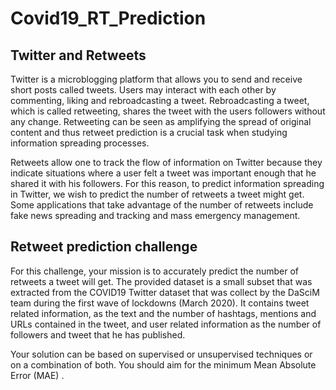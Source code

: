 # Covid19_RT_Prediction

## Twitter and Retweets

Twitter is a microblogging platform that allows you to send and receive short posts called tweets. Users may interact with each other by commenting, liking and rebroadcasting a tweet. Rebroadcasting a tweet, which is called retweeting, shares the tweet with the users followers without any change. Retweeting can be seen as amplifying the spread of original content and thus retweet prediction is a crucial task when studying information spreading processes.

Retweets allow one to track the flow of information on Twitter because they indicate situations where a user felt a tweet was important enough that he shared it with his followers. For this reason, to predict information spreading in Twitter, we wish to predict the number of retweets a tweet might get. Some applications that take advantage of the number of retweets include fake news spreading and tracking and mass emergency management.

## Retweet prediction challenge

For this challenge, your mission is to accurately predict the number of retweets a tweet will get. The provided dataset is a small subset that was extracted from the COVID19 Twitter dataset that was collect by the DaSciM team during the first wave of lockdowns (March 2020). It contains tweet related information, as the text and the number of hashtags, mentions and URLs contained in the tweet, and user related information as the number of followers and tweet that he has published.

Your solution can be based on supervised or unsupervised techniques or on a combination of both. You should aim for the minimum Mean Absolute Error (MAE) .
